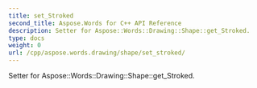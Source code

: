 ```yaml
---
title: set_Stroked
second_title: Aspose.Words for C++ API Reference
description: Setter for Aspose::Words::Drawing::Shape::get_Stroked. 
type: docs
weight: 0
url: /cpp/aspose.words.drawing/shape/set_stroked/
---
```


Setter for Aspose::Words::Drawing::Shape::get_Stroked. 

